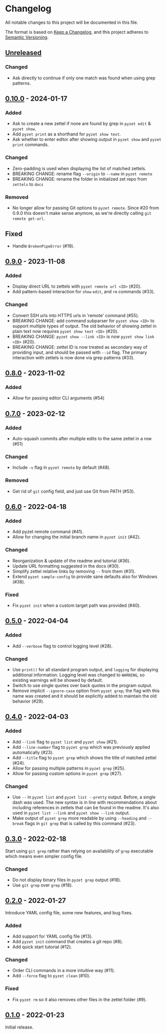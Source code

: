 # Changelog

All notable changes to this project will be documented in this file.

The format is based on [Keep a Changelog](https://keepachangelog.com/en/1.0.0/), and this project adheres to [Semantic Versioning](https://semver.org/spec/v2.0.0.html).

## [Unreleased]

### Changed

* Ask directly to continue if only one match was found when using grep patterns.

## [0.10.0] - 2024-01-17

### Added

* Ask to create a new zettel if none are found by grep in `pyzet edit` & `pyzet show`.
* Add `pyzet print` as a shorthand for `pyzet show text`.
* Ask whether to enter editor after showing output in `pyzet show` and `pyzet print` commands.

### Changed

* Zero-padding is used when displaying the list of matched zettels.
* BREAKING CHANGE: rename flag `--origin` to `--name` in `pyzet remote`
* BREAKING CHANGE: rename the folder in initialized zet repo from `zettels` to `docs`

### Removed

* No longer allow for passing Git options to `pyzet remote`. Since #20 from 0.9.0 this doesn't make sense anymore, as we're directly calling `git remote get-url`.

## Fixed

* Handle `BrokenPipeError` (#19).

## [0.9.0] - 2023-11-08

### Added

* Display direct URL to zettels with `pyzet remote url <ID>` (#20).
* Add pattern-based interaction for `show` `edit`, and `rm` commands (#33).

### Changed

* Convert SSH urls into HTTPS urls in 'remote' command (#55).
* BREAKING CHANGE: add command subparser for `pyzet show <ID>` to support multiple types of output. The old behavior of showing zettel in plain text now requires `pyzet show text <ID>` (#20).
* BREAKING CHANGE: `pyzet show --link <ID>` is now `pyzet show link <ID>` (#20).
* BREAKING CHANGE: zettel ID is now treated as secondary way of providing input, and should be passed with `--id` flag. The primary interaction with zettels is now done via grep patterns (#33).

## [0.8.0] - 2023-11-02

### Added

* Allow for passing editor CLI arguments (#54)

## [0.7.0] - 2023-02-12

### Added

* Auto-squash commits after multiple edits to the same zettel in a row (#51)

### Changed

* Include `-v` flag in `pyzet remote` by default (#48).

### Removed

* Get rid of `git` config field, and just use Git from PATH (#53).

## [0.6.0] - 2022-04-18

### Added

* Add pyzet remote command (#41).
* Allow for changing the initial branch name in `pyzet init` (#42).

### Changed

* Reorganization & update of the readme and tutorial (#36).
* Update URL formatting suggested in the docs (#30).
* Simplify zettel relative links by removing `--` from them (#31).
* Extend `pyzet sample-config` to provide sane defaults also for Windows (#38).

### Fixed

* Fix `pyzet init` when a custom target path was provided (#40).

## [0.5.0] - 2022-04-04

### Added

* Add `--verbose` flag to control logging level (#28).

### Changed

* Use `print()` for all standard program output, and `logging` for displaying additional information. Logging level was changed to `WARNING`, so existing warnings will be showed by default.
* Switch to use single quotes over back quotes in the program output.
* Remove implicit `--ignore-case` option from `pyzet grep`; the flag with this name was created and it should be explicitly added to maintain the old behavior (#29).

## [0.4.0] - 2022-04-03

### Added

* Add `--link` flag to `pyzet list` and `pyzet show` (#21).
* Add `--line-number` flag to `pyzet grep` which was previously applied automatically (#23).
* Add `--title` flag to `pyzet grep` which shows the title of matched zettel (#24).
* Allow for passing multiple patterns in `pyzet grep` (#25).
* Allow for passing custom options in `pyzet grep` (#27).

### Changed

* Use `--` in `pyzet list` and `pyzet list --pretty` output. Before, a single dash was used. The new syntax is in line with recommendations about including references in zettels that can be found in the readme.  It's also used in `pyzet list --link` and `pyzet show --link` output.
* Make output of `pyzet grep` more readable by using `--heading` and
  `--break` flags in `git grep` that is called by this command (#23).

## [0.3.0] - 2022-02-18

Start using `git grep` rather than relying on availability of `grep`
executable which means even simpler config file.

### Changed

* Do not display binary files in `pyzet grep` output (#18).
* Use `git grep` over `grep` (#18).

## [0.2.0] - 2022-01-27

Introduce YAML config file, some new features, and bug fixes.

### Added

* Add support for YAML config file (#13).
* Add `pyzet init` command that creates a git repo (#8).
* Add quick start tutorial (#12).

### Changed

* Order CLI commands in a more intuitive way (#11).
* Add `--force` flag to `pyzet clean` (#10).

### Fixed

* Fix `pyzet rm` so it also removes other files in the zettel folder
  (#9).

## [0.1.0] - 2022-01-23

Initial release.

<!-- Links -->

[Unreleased]: https://github.com/tpwo/pyzet/compare/v0.10.0...HEAD
[0.10.0]: https://github.com/tpwo/pyzet/releases/tag/v0.10.0
[0.9.0]: https://github.com/tpwo/pyzet/releases/tag/v0.9.0
[0.8.0]: https://github.com/tpwo/pyzet/releases/tag/v0.8.0
[0.7.0]: https://github.com/tpwo/pyzet/releases/tag/v0.7.0
[0.6.0]: https://github.com/tpwo/pyzet/releases/tag/v0.6.0
[0.5.0]: https://github.com/tpwo/pyzet/releases/tag/v0.5.0
[0.4.0]: https://github.com/tpwo/pyzet/releases/tag/v0.4.0
[0.3.0]: https://github.com/tpwo/pyzet/releases/tag/v0.3.0
[0.2.0]: https://github.com/tpwo/pyzet/releases/tag/v0.2.0
[0.1.0]: https://github.com/tpwo/pyzet/releases/tag/v0.1.0
